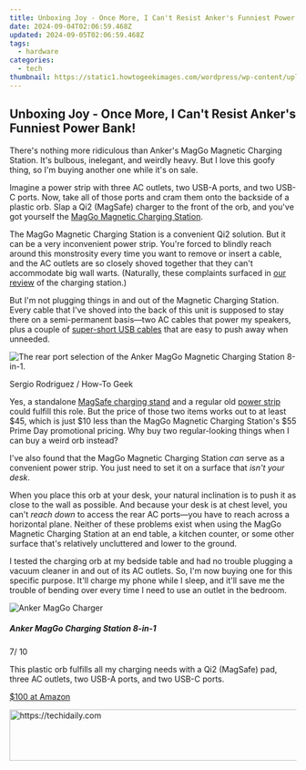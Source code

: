 ```yaml
---
title: Unboxing Joy - Once More, I Can't Resist Anker's Funniest Power Bank!
date: 2024-09-04T02:06:59.468Z
updated: 2024-09-05T02:06:59.468Z
tags:
  - hardware
categories:
  - tech
thumbnail: https://static1.howtogeekimages.com/wordpress/wp-content/uploads/2024/07/53467934433_e9627f1545_o.jpg
---
```


## Unboxing Joy - Once More, I Can't Resist Anker's Funniest Power Bank!

There's nothing more ridiculous than Anker's MagGo Magnetic Charging Station. It's bulbous, inelegant, and weirdly heavy. But I love this goofy thing, so I'm buying another one while it's on sale.

 Imagine a power strip with three AC outlets, two USB-A ports, and two USB-C ports. Now, take all of those ports and cram them onto the backside of a plastic orb. Slap a Qi2 (MagSafe) charger to the front of the orb, and you've got yourself the [MagGo Magnetic Charging Station](https://amazon.com/dp/B0C9SXT9TC?tag=htgprimedaysite-20).

 The MagGo Magnetic Charging Station is a convenient Qi2 solution. But it can be a very inconvenient power strip. You're forced to blindly reach around this monstrosity every time you want to remove or insert a cable, and the AC outlets are so closely shoved together that they can't accommodate big wall warts. (Naturally, these complaints surfaced in [our review](https://eaxpv-info.techidaily.com/updated-in-2024-going-pro-with-gs-effects-exclusive-free-lessons-from-4-premier-video-channels/) of the charging station.)

 But I'm not plugging things in and out of the Magnetic Charging Station. Every cable that I've shoved into the back of this unit is supposed to stay there on a semi-permanent basis—two AC cables that power my speakers, plus a couple of [super-short USB cables](https://amazon.com/dp/B08D9SB161?tag=htgprimedaysite-20) that are easy to push away when unneeded.

![The rear port selection of the Anker MagGo Magnetic Charging Station 8-in-1.](https://static1.howtogeekimages.com/wordpress/wp-content/uploads/2024/07/53459601979_bdd669f104_o.jpg) 

Sergio Rodriguez / How-To Geek

 Yes, a standalone [MagSafe charging stand](https://amazon.com/dp/B094FMWPPM?tag=htgprimedaysite-20) and a regular old [power strip](https://amazon.com/dp/B00DOMYL24?tag=htgprimedaysite-20) could fulfill this role. But the price of those two items works out to at least $45, which is just $10 less than the MagGo Magnetic Charging Station's $55 Prime Day promotional pricing. Why buy two regular-looking things when I can buy a weird orb instead?

 I've also found that the MagGo Magnetic Charging Station _can_ serve as a convenient power strip. You just need to set it on a surface that _isn't your desk_.

 When you place this orb at your desk, your natural inclination is to push it as close to the wall as possible. And because your desk is at chest level, you can't _reach down_ to access the rear AC ports—you have to reach across a horizontal plane. Neither of these problems exist when using the MagGo Magnetic Charging Station at an end table, a kitchen counter, or some other surface that's relatively uncluttered and lower to the ground.

 I tested the charging orb at my bedside table and had no trouble plugging a vacuum cleaner in and out of its AC outlets. So, I'm now buying one for this specific purpose. It'll charge my phone while I sleep, and it'll save me the trouble of bending over every time I need to use an outlet in the bedroom.

![Anker MagGo Charger](https://static1.howtogeekimages.com/wordpress/wp-content/uploads/2024/01/anker-maggo-charger.jpg) 

#####  Anker MagGo Charging Station 8-in-1

7/ 10 

This plastic orb fulfills all my charging needs with a Qi2 (MagSafe) pad, three AC outlets, two USB-A ports, and two USB-C ports.

[$100 at Amazon](https://amazon.com/dp/B0C9SXT9TC?tag=htgprimedaysite-20)

<ins class="adsbygoogle"
     style="display:block"
     data-ad-format="autorelaxed"
     data-ad-client="ca-pub-7571918770474297"
     data-ad-slot="1223367746"></ins>



<ins class="adsbygoogle"
     style="display:block"
     data-ad-client="ca-pub-7571918770474297"
     data-ad-slot="8358498916"
     data-ad-format="auto"
     data-full-width-responsive="true"></ins>



<!-- affiliate ads begin -->
<a href="https://aligracehair.sjv.io/c/5597632/2115951/19272" target="_top" id="2115951">
  <img src="//a.impactradius-go.com/display-ad/19272-2115951" border="0" alt="https://techidaily.com" width="728" height="90"/>
</a>
<img height="0" width="0" src="https://aligracehair.sjv.io/i/5597632/2115951/19272" style="position:absolute;visibility:hidden;" border="0" />
<!-- affiliate ads end -->